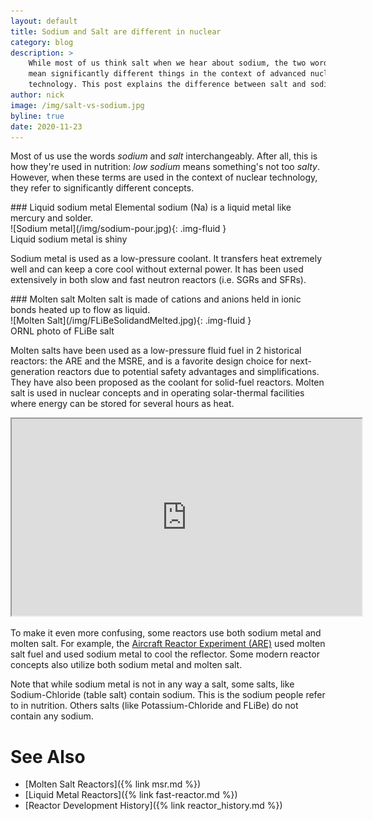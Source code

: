 ```yaml
---
layout: default
title: Sodium and Salt are different in nuclear
category: blog
description: > 
    While most of us think salt when we hear about sodium, the two words
    mean significantly different things in the context of advanced nuclear
    technology. This post explains the difference between salt and sodium.
author: nick
image: /img/salt-vs-sodium.jpg
byline: true
date: 2020-11-23
---
```

<div class="row">
<div class="col-md-8" markdown="1">

Most of us use the words *sodium* and *salt* interchangeably. After all, this is how they're
used in nutrition: *low sodium* means something's not too *salty*. However, when these
terms are used in the context of nuclear technology, they refer to significantly different
concepts.

</div>
</div>
<div class="row">
<div class="col-md-4" markdown="1">
### Liquid sodium metal
Elemental sodium (Na) is a liquid metal like mercury and
solder.
<div class="thumbnail" markdown="1">
![Sodium metal](/img/sodium-pour.jpg){: .img-fluid }
<div class="caption centered" markdown="1">
Liquid sodium metal is shiny 
</div>
</div>

Sodium metal is used as a low-pressure coolant. It transfers heat extremely well and can
keep a core cool without external power. It has been used extensively in both slow and
fast neutron reactors (i.e. SGRs and SFRs).

</div>

<div class="col-md-4" markdown="1">
### Molten salt
Molten salt is made of cations and anions held in ionic bonds heated up to
flow as liquid.
<div class="thumbnail" markdown="1">
![Molten Salt](/img/FLiBeSolidandMelted.jpg){: .img-fluid }
<div class="caption centered" markdown="1">
ORNL photo of FLiBe salt
</div>
</div>

Molten salts have been used as a low-pressure fluid fuel in 2 historical reactors: the ARE
and the MSRE, and is a favorite design choice for next-generation reactors due to
potential safety advantages and simplifications. They have also been proposed as the
coolant for solid-fuel reactors. Molten salt is used in nuclear concepts and in operating
solar-thermal facilities where energy can be stored for several hours as heat.
</div>
</div>

<div class="row">
<div class="col-md-8" markdown="1">

<iframe width="560" height="315" src="https://www.youtube.com/embed/gGx_ur3FDvo" title="YouTube video player"  allow="accelerometer; autoplay; clipboard-write; encrypted-media; gyroscope; picture-in-picture" allowfullscreen></iframe>

To make it even more confusing, some reactors use both sodium metal and molten salt. For
example, the [Aircraft Reactor Experiment
(ARE)](https://en.wikipedia.org/wiki/Aircraft_Reactor_Experiment) used molten salt fuel
and used sodium metal to cool the reflector. Some modern reactor concepts also
utilize both sodium metal and molten salt.

Note that while sodium metal is not in any way a salt, some salts, like Sodium-Chloride
(table salt) contain sodium. This is the sodium people refer to in nutrition. Others salts
(like Potassium-Chloride and FLiBe) do not contain any sodium.


# See Also
* [Molten Salt Reactors]({% link msr.md %})
* [Liquid Metal Reactors]({% link fast-reactor.md %})
* [Reactor Development History]({% link reactor_history.md %})

</div>
</div>

